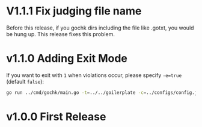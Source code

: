 # V1.1.1 Fix judging file name

Before this release, if you gochk dirs including the file like .gotxt, you would be hung up.
This release fixes this problem.

# v1.1.0 Adding Exit Mode

If you want to exit with `1` when violations occur, please specify `-e=true` (default `false`):

```zsh
go run ../cmd/gochk/main.go -t=../../goilerplate -c=../configs/config.json -e=true
```

# v1.0.0 First Release
